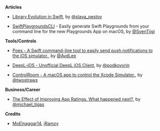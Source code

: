 
**Articles**

* [Library Evolution in Swift](https://swift.org/blog/library-evolution/), by [@slava_pestov](https://twitter.com/slava_pestov/)

* [SwiftPlaygroundsCLI](https://github.com/SvenTiigi/SwiftPlaygroundsCLI) - Easily generate Swift Playgrounds from your command line for the new Playgrounds App on macOS, by [@SvenTiigi](https://twitter.com/SvenTiigi)


**Tools/Controls**

* [Poes - A Swift command-line tool to easily send push notifications to the iOS simulator.](https://github.com/AvdLee/Poes), by [@AvdLee](https://twitter.com/twannl)

* [DeepL-iOS - Unofficial DeepL iOS Client](https://github.com/podkovyrin/deepl-ios), by [@podkovyrin](https://twitter.com/podkovyr)

* [ControlRoom - A macOS app to control the Xcode Simulator.](https://github.com/twostraws/ControlRoom), by [@twostraws](https://twitter.com/twostraws)


**Business/Career**

* [The Effect of Improving App Ratings. What happened next?](https://heyimakeapps.com/blog/the-effect-of-improving-app-ratings-what-happened-next), by [@michael_tigas](http://twitter.com/michael_tigas)

**Credits**

* [MoElnaggar14](https://github.com/MoElnaggar14), [iRamzy](https://github.com/iramzy)
